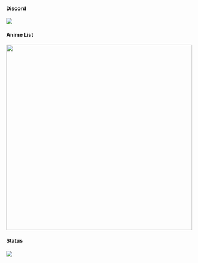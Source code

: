 #### Discord
<a href="https://discord.com/users/1232762695229636638"  align="left">
    <img src="https://lanyard.cnrad.dev/api/1232762695229636638?&bg=000000">
  </a>

#### Anime List
<img src="https://img.anili.st/user/6670746" width="500">

#### Status
![](http://github-profile-summary-cards.vercel.app/api/cards/stats?username=Rucyy&theme=nord_dark)
